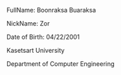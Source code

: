 FullName: Boonraksa Buaraksa

NickName: Zor

Date of Birth: 04/22/2001 

Kasetsart University

Department of Computer Engineering
